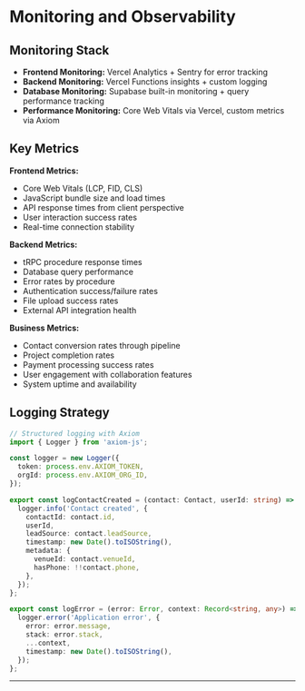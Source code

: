 # Monitoring and Observability

## Monitoring Stack
- **Frontend Monitoring:** Vercel Analytics + Sentry for error tracking
- **Backend Monitoring:** Vercel Functions insights + custom logging
- **Database Monitoring:** Supabase built-in monitoring + query performance tracking
- **Performance Monitoring:** Core Web Vitals via Vercel, custom metrics via Axiom

## Key Metrics

**Frontend Metrics:**
- Core Web Vitals (LCP, FID, CLS)
- JavaScript bundle size and load times
- API response times from client perspective
- User interaction success rates
- Real-time connection stability

**Backend Metrics:**
- tRPC procedure response times
- Database query performance
- Error rates by procedure
- Authentication success/failure rates
- File upload success rates
- External API integration health

**Business Metrics:**
- Contact conversion rates through pipeline
- Project completion rates
- Payment processing success rates
- User engagement with collaboration features
- System uptime and availability

## Logging Strategy
```typescript
// Structured logging with Axiom
import { Logger } from 'axiom-js';

const logger = new Logger({
  token: process.env.AXIOM_TOKEN,
  orgId: process.env.AXIOM_ORG_ID,
});

export const logContactCreated = (contact: Contact, userId: string) => {
  logger.info('Contact created', {
    contactId: contact.id,
    userId,
    leadSource: contact.leadSource,
    timestamp: new Date().toISOString(),
    metadata: {
      venueId: contact.venueId,
      hasPhone: !!contact.phone,
    },
  });
};

export const logError = (error: Error, context: Record<string, any>) => {
  logger.error('Application error', {
    error: error.message,
    stack: error.stack,
    ...context,
    timestamp: new Date().toISOString(),
  });
};
```

---
